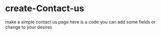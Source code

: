 # create-Contact-us
make a simple contact us page here is a code you can add some fields or change to your desires
